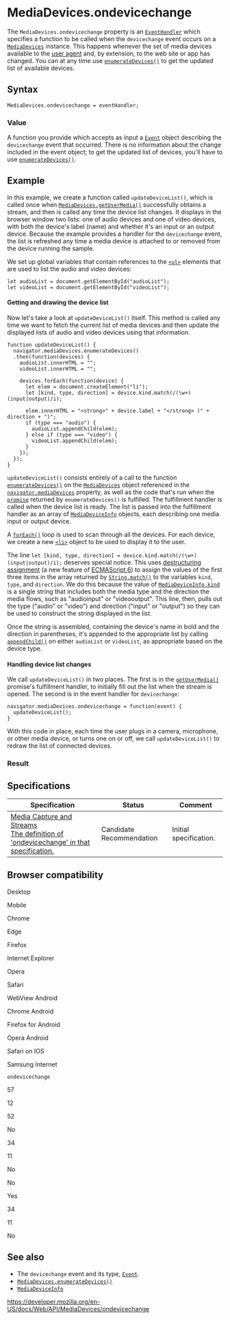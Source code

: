 MediaDevices.ondevicechange
===========================

The `MediaDevices.ondevicechange` property is an [`EventHandler`](https://developer.mozilla.org/en-US/docs/Web/Events/Event_handlers) which specifies a function to be called when the `devicechange` event occurs on a [`MediaDevices`](../mediadevices) instance. This happens whenever the set of media devices available to the [user agent](https://developer.mozilla.org/en-US/docs/Glossary/User_agent) and, by extension, to the web site or app has changed. You can at any time use [`enumerateDevices()`](enumeratedevices) to get the updated list of available devices.

Syntax
------

    MediaDevices.ondevicechange = eventHandler;

### Value

A function you provide which accepts as input a [`Event`](../event) object describing the `devicechange` event that occurred. There is no information about the change included in the event object; to get the updated list of devices, you'll have to use [`enumerateDevices()`](enumeratedevices).

Example
-------

In this example, we create a function called `updateDeviceList()`, which is called once when [`MediaDevices.getUserMedia()`](getusermedia) successfully obtains a stream, and then is called any time the device list changes. It displays in the browser window two lists: one of audio devices and one of video devices, with both the device's label (name) and whether it's an input or an output device. Because the example provides a handler for the `devicechange` event, the list is refreshed any time a media device is attached to or removed from the device running the sample.

We set up global variables that contain references to the [`<ul>`](https://developer.mozilla.org/en-US/docs/Web/HTML/Element/ul) elements that are used to list the audio and video devices:

    let audioList = document.getElementById("audioList");
    let videoList = document.getElementById("videoList");

#### Getting and drawing the device list

Now let's take a look at `updateDeviceList()` itself. This method is called any time we want to fetch the current list of media devices and then update the displayed lists of audio and video devices using that information.

    function updateDeviceList() {
      navigator.mediaDevices.enumerateDevices()
      .then(function(devices) {
        audioList.innerHTML = "";
        videoList.innerHTML = "";

        devices.forEach(function(device) {
          let elem = document.createElement("li");
          let [kind, type, direction] = device.kind.match(/(\w+)(input|output)/i);

          elem.innerHTML = "<strong>" + device.label + "</strong> (" + direction + ")";
          if (type === "audio") {
            audioList.appendChild(elem);
          } else if (type === "video") {
            videoList.appendChild(elem);
          }
        });
      });
    }

`updateDeviceList()` consists entirely of a call to the function [`enumerateDevices()`](enumeratedevices) on the [`MediaDevices`](../mediadevices) object referenced in the [`navigator.mediaDevices`](../navigator/mediadevices) property, as well as the code that's run when the [`promise`](https://developer.mozilla.org/en-US/docs/Web/JavaScript/Reference/Global_Objects/Promise) returned by `enumerateDevices()` is fulfilled. The fulfillment handler is called when the device list is ready. The list is passed into the fulfillment handler as an array of [`MediaDeviceInfo`](../mediadeviceinfo) objects, each describing one media input or output device.

A [`forEach()`](https://developer.mozilla.org/en-US/docs/Web/JavaScript/Reference/Global_Objects/Array/forEach) loop is used to scan through all the devices. For each device, we create a new [`<li>`](https://developer.mozilla.org/en-US/docs/Web/HTML/Element/li) object to be used to display it to the user.

The line `let [kind, type, direction] = device.kind.match(/(\w+)(input|output)/i);` deserves special notice. This uses [destructuring assignment](https://developer.mozilla.org/en-US/docs/Web/JavaScript/Reference/Operators/Destructuring_assignment) (a new feature of [ECMAScript 6](https://developer.mozilla.org/en-US/docs/Web/JavaScript/New_in_JavaScript/ECMAScript_6_support_in_Mozilla)) to assign the values of the first three items in the array returned by [`String.match()`](https://developer.mozilla.org/en-US/docs/Web/JavaScript/Reference/Global_Objects/String/match) to the variables `kind`, `type`, and `direction`. We do this because the value of [`MediaDeviceInfo.kind`](../mediadeviceinfo/kind) is a single string that includes both the media type and the direction the media flows, such as "audioinput" or "videooutput". This line, then, pulls out the type ("audio" or "video") and direction ("input" or "output") so they can be used to construct the string displayed in the list.

Once the string is assembled, containing the device's name in bold and the direction in parentheses, it's appended to the appropriate list by calling [`appendChild()`](../node/appendchild) on either `audioList` or `videoList`, as appropriate based on the device type.

#### Handling device list changes

We call `updateDeviceList()` in two places. The first is in the [`getUserMedia()`](getusermedia) promise's fulfillment handler, to initially fill out the list when the stream is opened. The second is in the event handler for `devicechange`:

    navigator.mediaDevices.ondevicechange = function(event) {
      updateDeviceList();
    }

With this code in place, each time the user plugs in a camera, microphone, or other media device, or turns one on or off, we call `updateDeviceList()` to redraw the list of connected devices.

### Result

Specifications
--------------

<table><thead><tr class="header"><th>Specification</th><th>Status</th><th>Comment</th></tr></thead><tbody><tr class="odd"><td><a href="https://w3c.github.io/mediacapture-main/#dom-mediadevices-ondevicechange">Media Capture and Streams<br />
<span class="small">The definition of 'ondevicechange' in that specification.</span></a></td><td><span class="spec-cr">Candidate Recommendation</span></td><td>Initial specification.</td></tr></tbody></table>

Browser compatibility
---------------------

Desktop

Mobile

Chrome

Edge

Firefox

Internet Explorer

Opera

Safari

WebView Android

Chrome Android

Firefox for Android

Opera Android

Safari on IOS

Samsung Internet

`ondevicechange`

57

12

52

No

34

11

No

No

Yes

34

11

No

See also
--------

-   The `devicechange` event and its type, [`Event`](../event).
-   [`MediaDevices.enumerateDevices()`](enumeratedevices)
-   [`MediaDeviceInfo`](../mediadeviceinfo)

<a href="https://developer.mozilla.org/en-US/docs/Web/API/MediaDevices/ondevicechange" class="_attribution-link">https://developer.mozilla.org/en-US/docs/Web/API/MediaDevices/ondevicechange</a>
